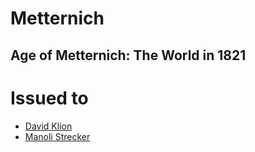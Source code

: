 # Metternich

## Age of Metternich: The World in 1821

# Issued to

* [David Klion](david-klion.md)
* [Manoli Strecker](manoli-strecker.md)

